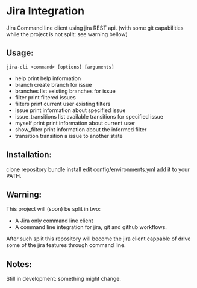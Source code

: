 # Jira Integration

Jira Command line client using jira REST api. (with some git capabilities while the project is not split: see warning bellow)

## Usage:
```
jira-cli <command> [options] [arguments]
```

- help                 print help information
- branch               create branch for issue
- branches             list existing branches for issue
- filter               print filtered issues
- filters              print current user existing filters
- issue                print information about specified issue
- issue_transitions    list available transitions for specified issue
- myself               print print information about current user
- show_filter          print information about the informed filter
- transition           transition a issue to another state

## Installation:

clone repository
bundle install
edit config/environments.yml
add it to your PATH.

## Warning:
This project will (soon) be split in two:
  - A Jira only command line client
  - A command line integration for jira, git and github workflows.

After such split this repository will become the jira client cappable of drive some of the jira features through command line.

## Notes:

Still in development: something might change.
